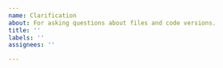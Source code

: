 ```yaml
---
name: Clarification
about: For asking questions about files and code versions.
title: ''
labels: ''
assignees: ''

---
```



